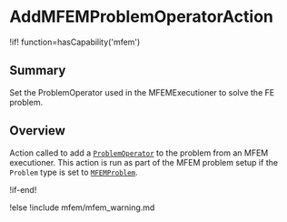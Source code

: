 # AddMFEMProblemOperatorAction

!if! function=hasCapability('mfem')

## Summary

Set the ProblemOperator used in the MFEMExecutioner to solve the FE problem.

## Overview

Action called to add a [`ProblemOperator`](source/mfem/problem_operators/ProblemOperator.md) to the
problem from an MFEM executioner. This action is run as part of the MFEM problem setup if the
`Problem` type is set to [`MFEMProblem`](source/mfem/problem/MFEMProblem.md).

!if-end!

!else
!include mfem/mfem_warning.md
